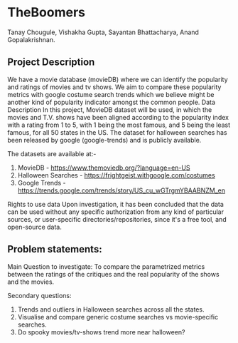 # TheBoomers
Tanay Chougule, Vishakha Gupta, Sayantan Bhattacharya, Anand Gopalakrishnan.

## Project Description

We have a movie database (movieDB) where we can identify the popularity and ratings of movies and tv shows. We aim to compare these popularity metrics with google costume search trends which we believe might be another kind of popularity indicator amongst the common people.
Data Description
In this project, MovieDB dataset will be used, in which the movies and T.V. shows have been aligned according to the popularity index with a rating from 1 to 5, with 1 being the most famous, and 5 being the least famous, for all 50 states in the US. The dataset for halloween searches has been released by google (google-trends) and is publicly available.

The datasets are available at:-

1. MovieDB - https://www.themoviedb.org/?language=en-US
2. Halloween Searches - https://frightgeist.withgoogle.com/costumes
3. Google Trends -
https://trends.google.com/trends/story/US_cu_wGTrgmYBAABNZM_en

Rights to use data
Upon investigation, it has been concluded that the data can be used without any specific authorization from any kind of particular sources, or user-specific directories/repositories, since it's a free tool, and open-source data.

## Problem statements:

Main Question to investigate:
To compare the parametrized metrics between the ratings of the critiques and the real popularity of the shows and the movies.

Secondary questions:
1. Trends and outliers in Halloween searches across all the states.
2. Visualise and compare generic costume searches vs movie-specific searches.
3. Do spooky movies/tv-shows trend more near halloween?
